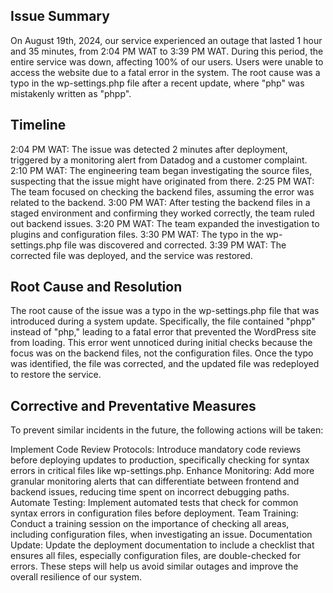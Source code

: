 ## Issue Summary
On August 19th, 2024, our service experienced an outage that lasted 1 hour and 35 minutes, from 2:04 PM WAT to 3:39 PM WAT. During this period, the entire service was down, affecting 100% of our users. Users were unable to access the website due to a fatal error in the system. The root cause was a typo in the wp-settings.php file after a recent update, where "php" was mistakenly written as "phpp".

## Timeline
2:04 PM WAT: The issue was detected 2 minutes after deployment, triggered by a monitoring alert from Datadog and a customer complaint.
2:10 PM WAT: The engineering team began investigating the source files, suspecting that the issue might have originated from there.
2:25 PM WAT: The team focused on checking the backend files, assuming the error was related to the backend.
3:00 PM WAT: After testing the backend files in a staged environment and confirming they worked correctly, the team ruled out backend issues.
3:20 PM WAT: The team expanded the investigation to plugins and configuration files.
3:30 PM WAT: The typo in the wp-settings.php file was discovered and corrected.
3:39 PM WAT: The corrected file was deployed, and the service was restored.
## Root Cause and Resolution
The root cause of the issue was a typo in the wp-settings.php file that was introduced during a system update. Specifically, the file contained "phpp" instead of "php," leading to a fatal error that prevented the WordPress site from loading. This error went unnoticed during initial checks because the focus was on the backend files, not the configuration files. Once the typo was identified, the file was corrected, and the updated file was redeployed to restore the service.

## Corrective and Preventative Measures
To prevent similar incidents in the future, the following actions will be taken:

Implement Code Review Protocols: Introduce mandatory code reviews before deploying updates to production, specifically checking for syntax errors in critical files like wp-settings.php.
Enhance Monitoring: Add more granular monitoring alerts that can differentiate between frontend and backend issues, reducing time spent on incorrect debugging paths.
Automate Testing: Implement automated tests that check for common syntax errors in configuration files before deployment.
Team Training: Conduct a training session on the importance of checking all areas, including configuration files, when investigating an issue.
Documentation Update: Update the deployment documentation to include a checklist that ensures all files, especially configuration files, are double-checked for errors.
These steps will help us avoid similar outages and improve the overall resilience of our system.
